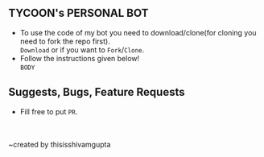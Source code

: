 ## TYCOON's PERSONAL BOT
* To use the code of my bot you need to download/clone(for cloning you need to fork the repo first).
 <br>`Download` or if you want to `Fork`/`Clone`.<br>
 * Follow the instructions given below!<br>
`BODY`
## Suggests, Bugs, Feature Requests
* Fill free to put `PR`.
 <br>
 <br>~created by thisisshivamgupta
